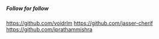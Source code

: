 ##### Follow for follow

https://github.com/voidrlm
https://github.com/jasser-cherif
https://github.com/iprathammishra

